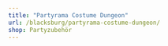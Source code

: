 ```yaml
---
title: "Partyrama Costume Dungeon"
url: /blacksburg/partyrama-costume-dungeon/
shop: Partyzubehör
---
```

